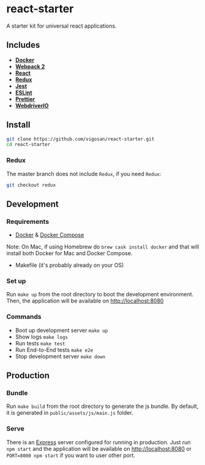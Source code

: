 # react-starter
A starter kit for universal react applications.

## Includes

- **[Docker](https://www.docker.com)**
- **[Webpack 2](https://webpack.js.org)**
- **[React](https://facebook.github.io/react)**
- **[Redux](http://redux.js.org/)**
- **[Jest](https://facebook.github.io/jest)**
- **[ESLint](http://eslint.org/)**
- **[Prettier](https://github.com/prettier/prettier)**
- **[WebdriverIO](http://webdriver.io)**

## Install

```bash
git clone https://github.com/vigosan/react-starter.git
cd react-starter
```

### Redux
The master branch does not include `Redux`, if you need `Redux`:

```bash
git checkout redux
```

## Development

### Requirements

  - [Docker](https://docs.docker.com/engine/understanding-docker) & [Docker Compose](https://docs.docker.com/compose/install)

  Note: On Mac, if using Homebrew do ``brew cask install docker`` and that will install both Docker for Mac and Docker Compose.

  - Makefile (it's probably already on your OS)

### Set up

Run ``make up`` from the root directory to boot the development environment. Then, the application will be available on [http://localhost:8080](http://localhost:8080)

### Commands

- Boot up development server ``make up``
- Show logs ``make logs``
- Run tests ``make test``
- Run End-to-End tests ``make e2e``
- Stop development server ``make down``

## Production

### Bundle

Run ``make build`` from the root directory to generate the js bundle. By default, it is generated in `public/assets/js/main.js` folder.

### Serve

There is an [Express](https://expressjs.com/) server configured for running in production. Just run ``npm start`` and the application will be available on [http://localhost:8080](http://localhost:8080) or ``PORT=8000 npm start`` if you want to user other port.
